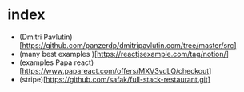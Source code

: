 # index

- (Dmitri Pavlutin)[https://github.com/panzerdp/dmitripavlutin.com/tree/master/src]
- (many best examples )[https://reactjsexample.com/tag/notion/]
- (examples Papa react)[https://www.papareact.com/offers/MXV3vdLQ/checkout]
- (stripe)[https://github.com/safak/full-stack-restaurant.git]
